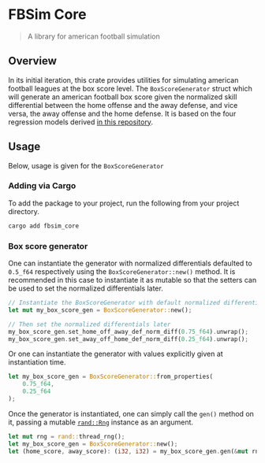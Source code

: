 # FBSim Core

> A library for american football simulation

## Overview

In its initial iteration, this crate provides utilities for simulating american football leagues at the box score level.  The `BoxScoreGenerator` struct which will generate an american football box score given the normalized skill differential between the home offense and the away defense, and vice versa, the away offense and the home defense.  It is based on the four regression models derived [in this repository](https://github.com/whatsacomputertho/fbdb-boxscore-eda).

## Usage

Below, usage is given for the `BoxScoreGenerator` 

### Adding via Cargo

To add the package to your project, run the following from your project directory.
```sh
cargo add fbsim_core
```

### Box score generator

One can instantiate the generator with normalized differentials defaulted to `0.5_f64` respectively using the `BoxScoreGenerator::new()` method.  It is recommended in this case to instantiate it as mutable so that the setters can be used to set the normalized differentials later.

```rust
// Instantiate the BoxScoreGenerator with default normalized differentials
let mut my_box_score_gen = BoxScoreGenerator::new();

// Then set the normalized differentials later
my_box_score_gen.set_home_off_away_def_norm_diff(0.75_f64).unwrap();
my_box_score_gen.set_away_off_home_def_norm_diff(0.25_f64).unwrap();
```

Or one can instantiate the generator with values explicitly given at instantiation time.
```rust
let my_box_score_gen = BoxScoreGenerator::from_properties(
    0.75_f64,
    0.25_f64
);
```

Once the generator is instantiated, one can simply call the `gen()` method on it, passing a mutable [`rand::Rng`](https://docs.rs/rand/latest/rand/trait.Rng.html) instance as an argument.

```rust
let mut rng = rand::thread_rng();
let my_box_score_gen = BoxScoreGenerator::new();
let (home_score, away_score): (i32, i32) = my_box_score_gen.gen(&mut rng);
```
